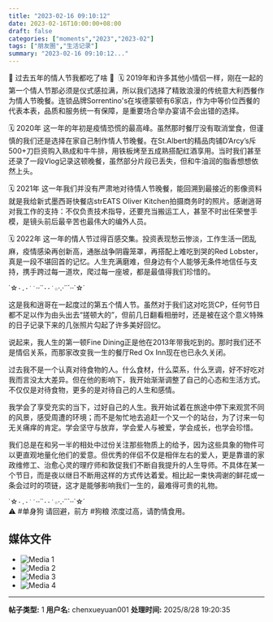 ```yaml
---
title: "2023-02-16 09:10:12"
date: 2023-02-16T10:00:00+08:00
draft: false
categories: ["moments","2023","2023-02"]
tags: ["朋友圈","生活记录"]
summary: "2023-02-16 09:10:12..."
---
```


🩷 过去五年的情人节我都吃了啥 🩷
​
🗓️ ​2019年
​和许多其他小情侣一样，刚在一起的第一个情人节那必须是仪式感拉满，所以我们选择了精致浪漫的传统意大利西餐作为情人节晚餐。连锁品牌Sorrentino's在埃德蒙顿有6家店，作为中等价位西餐的代表本表，品质和服务统一有保障，是重要场合举办宴请不会出错的选择。

🗓️ 2020年
这一年的年初是疫情恐慌的最高峰。虽然那时餐厅没有取消堂食，但谨慎的我们还是选择在家自己制作情人节晚餐。在St.Albert的精品肉铺D’Arcy’s斥500+刀巨资购入熟成和牛牛排，用铁板烤至五成熟搭配红酒享用。当时我们甚至还录了一段Vlog记录这顿晚餐，虽然部分片段已丢失，但和牛油润的脂香想想依然上头。

🗓️ 2021年
这一年我们并没有严肃地对待情人节晚餐，能回溯到最接近的影像资料就是我给新式墨西哥快餐店strEATS Oliver Kitchen拍摄商务时的照片。感谢逍哥对我工作的支持：不仅负责技术指导，还要充当搬运工人，甚至不时出任荣誉手模，是镜头前后最辛苦也最伟大的编外人员。

🗓️ 2022年
这一年的情人节过得百感交集。投资表现愁云惨淡，工作生活一团乱麻，疫情感染再创新高，通胀战争阴霾笼罩，再搭配上难吃到哭的Red Lobster，真是一段不堪回首的记忆。人生充满磨难，但身边有个人能够无条件地信任与支持，携手跨过每一道坎，爬过每一座坡，都是最值得我们珍惜的。

˙☆`·.·˙˙`··˙˙`··˙☆`·.·˙˙`··˙☆˙  

​​这是我和逍哥在一起度过的第五个情人节。虽然对于我们这对吃货CP，任何节日都不足以作为由头出去“搓顿大的”，但前几日翻看相册时，还是被在这个意义特殊的日子记录下来的几张照片勾起了许多美好回忆。

说起来，我人生的第一顿Fine Dining正是他在2013年带我吃到的。那时我们还不是情侣关系，而那家改变我一生的餐厅Red Ox Inn现在也已永久关闭。

过去我不是一个认真对待食物的人。什么食材，什么菜系，什么烹调，好不好吃对我而言没太大差异。但在他的影响下，我开始渐渐调整了自己的心态和生活方式。不仅仅是对待食物，更多的是对待自己的人生和感情。

我学会了享受充实的当下，过好自己的人生。我开始试着在旅途中停下来观赏不同的风景，感受周遭的环境；而不是匆忙地去追赶一个又一个的站台，为了讨来一句无关痛痒的肯定。学会坚守与放弃，学会爱人与被爱，学会成长，也学会珍惜。

我们总是在和另一半的相处中过份关注那些物质上的给予，因为这些具象的物件可以更直观地量化他们的爱意。但优秀的伴侣不仅是相伴左右的爱人，更是靠谱的家政维修工、治愈心灵的理疗师和敦促我们不断自我提升的人生导师。不具体在某一个节日，而是夜以继日不断用这样的方式传达着爱。相比起一束快凋谢的鲜花或一条会过时的项链，这才是能够影响我们一生的，最难得可贵的礼物。

˙☆`·.·˙˙`··˙˙`··˙☆`·.·˙˙`··˙☆˙  
​
⚠️ ​#单身狗 请回避，前方 #狗粮 浓度过高，请酌情食用。

## 媒体文件

- ![Media 1](/Moments/photos/2023-02-16/202302160910120.jpg)
- ![Media 2](/Moments/photos/2023-02-16/202302160910121.jpg)
- ![Media 3](/Moments/photos/2023-02-16/202302160910122.jpg)
- ![Media 4](/Moments/photos/2023-02-16/202302160910123.jpg)

---

**帖子类型:** 1
**用户名:** chenxueyuan001
**处理时间:** 2025/8/28 19:20:35